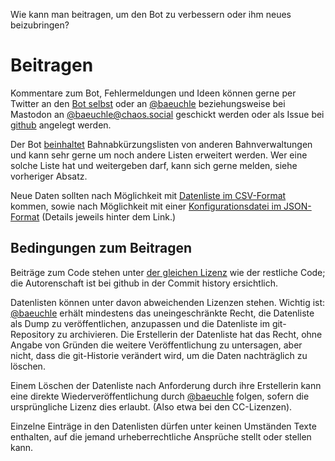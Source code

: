 <p id="meta">
<title>DS-100: Möglichkeiten, beizutragen</title>
<desc>Wie kann man beitragen, um den Bot zu verbessern oder ihm neues beizubringen?</desc>
</p>

Beitragen
=========

Kommentare zum Bot, Fehlermeldungen und Ideen können gerne per Twitter an
den [Bot selbst](https://twitter.com/_ds_100) oder an
[@baeuchle](https://twitter.com/baeuchle) beziehungsweise bei Mastodon
an [@baeuchle@chaos.social](https://chaos.social/@baeuchle) geschickt
werden oder als Issue bei
[github](https://github.com/baeuchle/ds100bot/) angelegt werden.

Der Bot [beinhaltet](/copyright.html) Bahnabkürzungslisten von anderen
Bahnverwaltungen und kann sehr gerne um noch andere Listen erweitert
werden. Wer eine solche Liste hat und weitergeben darf, kann sich gerne
melden, siehe vorheriger Absatz.

Neue Daten sollten nach Möglichkeit mit [Datenliste im
CSV-Format](/sources.html) kommen, sowie nach Möglichkeit mit einer
[Konfigurationsdatei im JSON-Format](/data.html) (Details jeweils hinter
dem Link.)

Bedingungen zum Beitragen
-------------------------

Beiträge zum Code stehen unter [der gleichen Lizenz](/copyright.html)
wie der restliche Code; die Autorenschaft ist bei github in der Commit
history ersichtlich.

Datenlisten können unter davon abweichenden Lizenzen stehen. Wichtig
ist: [@baeuchle](https://twitter.com/baeuchle) erhält mindestens das
uneingeschränkte Recht, die Datenliste als Dump zu veröffentlichen,
anzupassen und die Datenliste im git-Repository zu archivieren. Die
Erstellerin der Datenliste hat das Recht, ohne Angabe von Gründen die
weitere Veröffentlichung zu untersagen, aber nicht, dass die
git-Historie verändert wird, um die Daten nachträglich zu löschen.

Einem Löschen der Datenliste nach Anforderung durch ihre Erstellerin
kann eine direkte Wiederveröffentlichung durch
[@baeuchle](https://twitter.com/baeuchle) folgen, sofern die
ursprüngliche Lizenz dies erlaubt. (Also etwa bei den CC-Lizenzen).

Einzelne Einträge in den Datenlisten dürfen unter keinen Umständen Texte
enthalten, auf die jemand urheberrechtliche Ansprüche stellt oder
stellen kann.
